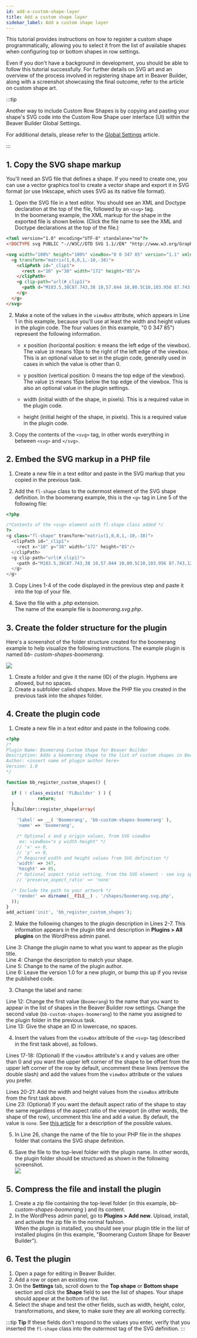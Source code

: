 ```yaml
---
id: add-a-custom-shape-layer
title: Add a custom shape layer
sidebar_label: Add a custom shape layer
---
```


This tutorial provides instructions on how to register a custom shape programmatically, allowing you to select it from the list of available shapes when configuring top or bottom shapes in row settings.

Even if you don't have a background in development, you should be able to follow this tutorial successfully. For further details on SVG art and an overview of the process involved in registering shape art in Beaver Builder, along with a screenshot showcasing the final outcome, refer to the article on custom shape art.

:::tip

Another way to include Custom Row Shapes is by copying and pasting your shape's SVG code into the Custom Row Shape user interface (UI) within the Beaver Builder Global Settings.

For additional details, please refer to the [Global Settings](user-interface/global-settings.md#custom-row-shapes) article.

:::

## 1. Copy the SVG shape markup

You'll need an SVG file that defines a shape. If you need to create one, you
can use a vector graphics tool to create a vector shape and export it in SVG
format (or use Inkscape, which uses SVG as its native file format).

1. Open the SVG file in a text editor. You should see an XML and Doctype declaration at the top of the file, followed by an `<svg>` tag.  
In the boomerang example, the XML markup for the shape in the exported file is
shown below. (Click the file name to see the XML and Doctype declarations at
the top of the file.)  

  ```html
  <?xml version="1.0" encoding="UTF-8" standalone="no"?>
  <!DOCTYPE svg PUBLIC "-//W3C//DTD SVG 1.1//EN" "http://www.w3.org/Graphics/SVG/1.1/DTD/svg11.dtd">

  <svg width="100%" height="100%" viewBox="0 0 347 85" version="1.1" xmlns="http://www.w3.org/2000/svg" xmlns:xlink="http://www.w3.org/1999/xlink" xml:space="preserve" xmlns:serif="http://www.serif.com/" style="fill-rule:evenodd;clip-rule:evenodd;stroke-linejoin:round;stroke-miterlimit:1.41421;">
    <g transform="matrix(1,0,0,1,-10,-38)">
      <clipPath id="_clip1">
        <rect x="10" y="38" width="172" height="85"/>
      </clipPath>
      <g clip-path="url(#_clip1)">
        <path d="M183.5,38C87.743,38 10,57.044 10,80.5C10,103.956 87.743,123 183.5,123C154.773,113.083 131.45,97.454 131.45,80.5C131.45,63.546 154.773,47.917 183.5,38Z" style="fill:rgb(186,168,168);"/>
      </g>
    </g>
  </svg>
  ```

2. Make a note of the values in the `viewBox` attribute, which appears in Line 1 in this example, because you'll use at least the width and height values in the plugin code. The four values (in this example, "0 0 347 85") represent the following information.

   * x position (horizontal position: `0` means the left edge of the viewbox). The value `10` means 10px to the right of the left edge of the viewbox. This is an optional value to set in the plugin code, generally used in cases in which the value is other than 0.

   * y position (vertical position: 0 means the top edge of the viewbox). The value `15` means 15px below the top edge of the viewbox. This is also an optional value in the plugin settings.

   * width (initial width of the shape, in pixels). This is a required value in the plugin code.

   * height (initial height of the shape, in pixels). This is a required value in the plugin code.

3. Copy the contents of the `<svg>` tag, in other words everything in between `<svg>` and `</svg>`.


## 2. Embed the SVG markup in a PHP file

1. Create a new file in a text editor and paste in the SVG markup that you copied in the previous task.

2. Add the `fl-shape` class to the outermost element of the SVG shape definition. In the boomerang example, this is the `<g>` tag in Line 5 of the following file:

  ```php
  <?php

  /*Contents of the <svg> element with fl-shape class added */
  ?>
  <g class="fl-shape" transform="matrix(1,0,0,1,-10,-38)">
    <clipPath id="_clip1">
      <rect x="10" y="38" width="172" height="85"/>
    </clipPath>
    <g clip-path="url(#_clip1)">
      <path d="M183.5,38C87.743,38 10,57.044 10,80.5C10,103.956 87.743,123 183.5,123C154.773,113.083 131.45,97.454 131.45,80.5C131.45,63.546 154.773,47.917 183.5,38Z" />
    </g>
  </g>
  ```

3. Copy Lines 1-4 of the code displayed in the previous step and paste it into the top of your file.

4. Save the file with a *.php* extension.   
The name of the example file is *boomerang.svg.php*.

## 3. Create the folder structure for the plugin

Here's a screenshot of the folder structure created for the boomerang example
to help visualize the following instructions. The example plugin is named _bb-
custom-shapes-boomerang_.

![](/img/dev-custom-shape-1.png)

  1. Create a folder and give it the name (ID) of the plugin. Hyphens are allowed, but no spaces.
  2. Create a subfolder called _shapes_. Move the PHP file you created in the previous task into the _shapes_ folder.

## 4. Create the plugin code

1. Create a new file in a text editor and paste in the following code.

  ```php
  <?php
  /*
  Plugin Name: Boomerang Custom Shape for Beaver Builder
  Description: Adds a boomerang shape to the list of custom shapes in Beaver Builder
  Author: <insert name of plugin author here>
  Version: 1.0
  */

  function bb_register_custom_shapes() {

    if ( ! class_exists( 'FLBuilder' ) ) {
              return;
    }
    FLBuilder::register_shape(array(

      'label' => __( 'Boomerang', 'bb-custom-shapes-boomerang' ),
      'name' => 'boomerang',

      /* Optional x and y origin values, from SVG viewBox
       ex: viewBox="x y width height" */
      // 'x' => 0,
      // 'y' => 0,
      /* Required width and height values from SVG definition */
      'width' => 347,
      'height' => 85,
      /* Optional aspect ratio setting, from the SVG element - see svg spec */
      // 'preserve_aspect_ratio' => 'none'

    /* Include the path to your artwork */
      'render' => dirname(__FILE__) . '/shapes/boomerang.svg.php',
    ));
  }
  add_action('init', 'bb_register_custom_shapes');
  ```

2. Make the following changes to the plugin description in Lines 2-7. This information appears in the plugin title and description in **Plugins > All plugins** on the WordPress admin panel.

  Line 3: Change the plugin name to what you want to appear as the plugin title.  
  Line 4: Change the description to match your shape.  
  Line 5: Change to the name of the plugin author.  
  Line 6: Leave the version 1.0 for a new plugin, or bump this up if you revise the published code.

3. Change the label and name:  

  Line 12: Change the first value (`Boomerang`) to the name that you want to
  appear in the list of shapes in the Beaver Builder row settings. Change the
  second value (`bb-custom-shapes-boomerang`) to the name you assigned to the
  plugin folder in the previous task.  
  Line 13: Give the shape an ID in lowercase, no spaces.

4. Insert the values from the `viewBox` attribute of the `<svg>` tag (described in the first task above), as follows.  

  Lines 17-18: (Optional) If the `viewBox` attribute's x and y values are other
  than 0 and you want the upper left corner of the shape to be offset from the
  upper left corner of the row by default, uncomment these lines (remove the
  double slash) and add the values from the `viewBox` attribute or the values
  you prefer.  
  
  Lines 20-21: Add the width and height values from the `viewBox` attribute from
  the first task above.  
  Line 23: (Optional) If you want the default aspect ratio of the shape to stay
  the same regardless of the aspect ratio of the viewport (in other words, the
  shape of the row), uncomment this line and add a value. By default, the value
  is `none`. See [this article](https://developer.mozilla.org/en-US/docs/Web/SVG/Attribute/preserveAspectRatio) for a description of the possible values.

5. In Line 26, change the name of the file to your PHP file in the _shapes_ folder that contains the SVG shape definition.

6. Save the file to the top-level folder with the plugin name. In other words, the plugin folder should be structured as shown in the following screenshot.  
![](/img/dev-custom-shape-2.png)

## 5. Compress the file and install the plugin

  1. Create a zip file containing the top-level folder (in this example, _bb-custom-shapes-boomerang_ ) and its content.
  2. In the WordPress admin panel, go to **Plugins > Add new**. Upload, install, and activate the zip file in the normal fashion.  
When the plugin is installed, you should see your plugin title in the list of
installed plugins (in this example, "Boomerang Custom Shape for Beaver
Builder").

## 6. Test the plugin

  1. Open a page for editing in Beaver Builder.
  2. Add a row or open an existing row.
  3. On the **Settings** tab, scroll down to the **Top shape** or **Bottom shape** section and click the **Shape** field to see the list of shapes. Your shape should appear at the bottom of the list.
  4. Select the shape and test the other fields, such as width, height, color, transformations, and skew, to make sure they are all working correctly.

:::tip **Tip**
If these fields don't respond to the values you enter, verify that
you inserted the `fl-shape` class into the outermost tag of the SVG
definition.
:::
